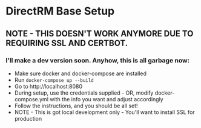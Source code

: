 # DirectRM Base Setup

## NOTE - THIS DOESN'T WORK ANYMORE DUE TO REQUIRING SSL AND CERTBOT.
### I'll make a dev version soon. Anyhow, this is all garbage now:


- Make sure docker and docker-compose are installed
- Run  `docker-compose up --build`
- Go to http://localhost:8080
- During setup, use the credentials supplied - OR, modify docker-compose.yml with the info you want and adjust accordingly
- Follow the instructions, and you should be all set!
- NOTE - This is got local development only - You'll want to install SSL for production